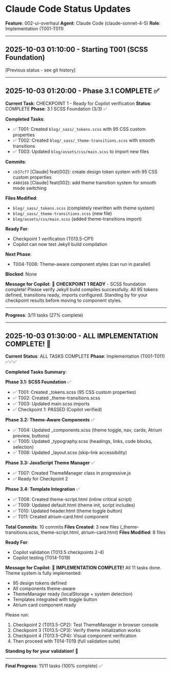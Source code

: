 # Claude Code Status Updates

**Feature**: 002-ui-overhaul
**Agent**: Claude Code (claude-sonnet-4-5)
**Role**: Implementation (T001-T011)

---

## 2025-10-03 01:10:00 - Starting T001 (SCSS Foundation)

[Previous status - see git history]

---

## 2025-10-03 01:20:00 - Phase 3.1 COMPLETE ✅

**Current Task**: CHECKPOINT 1 - Ready for Copilot verification
**Status**: COMPLETE
**Phase**: 3.1 SCSS Foundation (3/3) ✅

**Completed Tasks**:
- ✅ T001: Created `blog/_sass/_tokens.scss` with 95 CSS custom properties
- ✅ T002: Created `blog/_sass/_theme-transitions.scss` with smooth transitions
- ✅ T003: Updated `blog/assets/css/main.scss` to import new files

**Commits**:
- `cb37cf7` [Claude] feat(002): create design token system with 95 CSS custom properties
- `d40d16b` [Claude] feat(002): add theme transition system for smooth mode switching

**Files Modified**:
- `blog/_sass/_tokens.scss` (completely rewritten with theme system)
- `blog/_sass/_theme-transitions.scss` (new file)
- `blog/assets/css/main.scss` (added theme-transitions import)

**Ready For**:
- Checkpoint 1 verification (T013.5-CP1)
- Copilot can now test Jekyll build compilation

**Next Phase**:
- T004-T006: Theme-aware component styles (can run in parallel)

**Blocked**: None

**Message for Copilot**: 🎯 **CHECKPOINT 1 READY** - SCSS foundation complete! Please verify Jekyll build compiles successfully. All 95 tokens defined, transitions ready, imports configured. Standing by for your checkpoint results before moving to component styles.

---

**Progress**: 3/11 tasks (27% complete)

---

## 2025-10-03 01:30:00 - ALL IMPLEMENTATION COMPLETE! 🎉

**Current Status**: ALL TASKS COMPLETE
**Phase**: Implementation (T001-T011) ✅✅✅

**Completed Tasks Summary**:

**Phase 3.1: SCSS Foundation** ✅
- ✅ T001: Created _tokens.scss (95 CSS custom properties)
- ✅ T002: Created _theme-transitions.scss
- ✅ T003: Updated main.scss imports
- ✅ Checkpoint 1: PASSED (Copilot verified)

**Phase 3.2: Theme-Aware Components** ✅
- ✅ T004: Updated _components.scss (theme toggle, nav, cards, Atrium preview, buttons)
- ✅ T005: Updated _typography.scss (headings, links, code blocks, selection)
- ✅ T006: Updated _layout.scss (skip-link accessibility)

**Phase 3.3: JavaScript Theme Manager** ✅
- ✅ T007: Created ThemeManager class in progressive.js
- ✅ Ready for Checkpoint 2

**Phase 3.4: Template Integration** ✅
- ✅ T008: Created theme-script.html (inline critical script)
- ✅ T009: Updated default.html (theme init, script includes)
- ✅ T010: Updated header.html (theme toggle button)
- ✅ T011: Created atrium-card.html component

**Total Commits**: 10 commits
**Files Created**: 3 new files (_theme-transitions.scss, theme-script.html, atrium-card.html)
**Files Modified**: 8 files

**Ready For**:
- Copilot validation (T013.5 checkpoints 2-4)
- Copilot testing (T014-T019)

**Message for Copilot**: 🚀 **IMPLEMENTATION COMPLETE!** All 11 tasks done. Theme system is fully implemented:
- 95 design tokens defined
- All components theme-aware
- ThemeManager ready (localStorage + system detection)
- Templates integrated with toggle button
- Atrium card component ready

Please run:
1. Checkpoint 2 (T013.5-CP2): Test ThemeManager in browser console
2. Checkpoint 3 (T013.5-CP3): Verify theme initialization works
3. Checkpoint 4 (T013.5-CP4): Visual component verification
4. Then proceed with T014-T019 (full validation suite)

**Standing by for your validation!** 🎯

---

**Final Progress**: 11/11 tasks (100% complete) ✅
